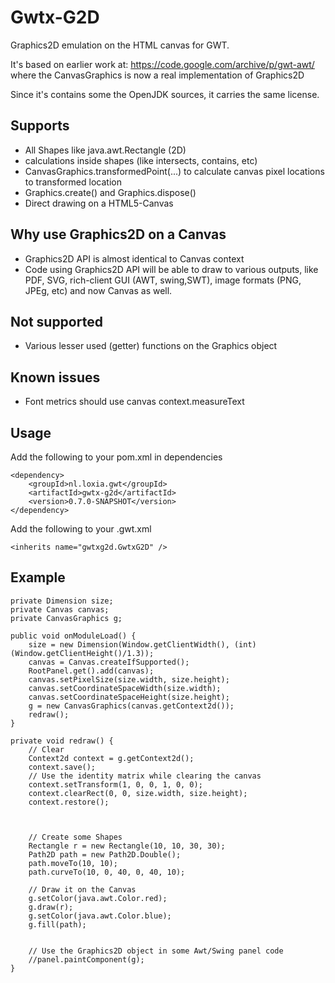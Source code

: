 Gwtx-G2D
========
Graphics2D emulation on the HTML canvas for GWT.

It's based on earlier work at:
https://code.google.com/archive/p/gwt-awt/
where the CanvasGraphics is now a real implementation of Graphics2D

Since it's contains some the OpenJDK sources, it carries the same license.

Supports
--------
* All Shapes like java.awt.Rectangle (2D)
* calculations inside shapes (like intersects, contains, etc)
* CanvasGraphics.transformedPoint(...) to calculate canvas pixel locations to transformed location
* Graphics.create() and Graphics.dispose()
* Direct drawing on a HTML5-Canvas

Why use Graphics2D on a Canvas
-------------
* Graphics2D API is almost identical to Canvas context
* Code using Graphics2D API will be able to draw to various outputs, like PDF, SVG, rich-client GUI (AWT, swing,SWT), 
	image formats (PNG, JPEg, etc) and now Canvas as well.  

Not supported
-------------
* Various lesser used (getter) functions on the Graphics object

Known issues
-------------
* Font metrics should use canvas context.measureText 

Usage
-----
Add the following to your pom.xml in dependencies
 
	<dependency>
		<groupId>nl.loxia.gwt</groupId>
		<artifactId>gwtx-g2d</artifactId>
		<version>0.7.0-SNAPSHOT</version>
	</dependency> 

Add the following to your .gwt.xml 

	<inherits name="gwtxg2d.GwtxG2D" />
	
Example
-------
	private Dimension size;
	private Canvas canvas;
	private CanvasGraphics g;
	
	public void onModuleLoad() {
		size = new Dimension(Window.getClientWidth(), (int) (Window.getClientHeight()/1.3));
		canvas = Canvas.createIfSupported();
		RootPanel.get().add(canvas);
		canvas.setPixelSize(size.width, size.height);
		canvas.setCoordinateSpaceWidth(size.width);
		canvas.setCoordinateSpaceHeight(size.height);
		g = new CanvasGraphics(canvas.getContext2d());
		redraw();
	}
	
	private void redraw() {
		// Clear
		Context2d context = g.getContext2d();
		context.save();
		// Use the identity matrix while clearing the canvas
		context.setTransform(1, 0, 0, 1, 0, 0);
		context.clearRect(0, 0, size.width, size.height);
		context.restore();
		
		
		
		// Create some Shapes 
		Rectangle r = new Rectangle(10, 10, 30, 30); 
		Path2D path = new Path2D.Double(); 
		path.moveTo(10, 10); 
		path.curveTo(10, 0, 40, 0, 40, 10);
		
		// Draw it on the Canvas 
		g.setColor(java.awt.Color.red); 
		g.draw(r); 
		g.setColor(java.awt.Color.blue); 
		g.fill(path);
		
		
		// Use the Graphics2D object in some Awt/Swing panel code
		//panel.paintComponent(g);
	}
